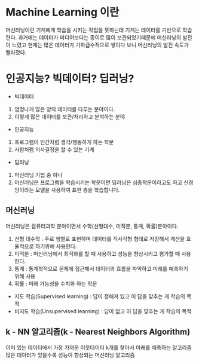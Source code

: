 # Machine Learning 이란

머신러닝이란 기계에게 학습을 시키는 작업을 뜻하는데 기계는 데이터를 기반으로 학습한다.
과거에는 데이터가 미디어보다는 종이로 많이 보관되었기때문에 머신러닝의 발전이 느렸고 현재는 많은 데이터가 기하급수적으로 쌓이다 보니 머신러닝의 발전 속도가 빨라졌다.


# 인공지능? 빅데이터? 딥러닝? 

- 빅데이터 
1. 엄청나게 많은 양의 데이터를 다루는 분야이다. 
2. 이렇게 많은 데이터를 보관/처리하고 분석하는 분야

- 인공지능
1. 프로그램이 인간처럼 생각/행동하게 하는 학문
2. 사람처럼 의사결정을 할 수 있는 기계

- 딥러닝
1. 머신러닝 기법 중 하나
2. 머신러닝은 프로그램을 학습시키는 학문이면 딥러닝은 심층학문이라고도 하고 신경망이라는 모델을 사용하여 표현 층을 학습합니다.

## 머신러닝
머신러닝은 컴퓨터과학 분야이면서 수학(선형대수, 미적분, 통계, 확률)분야이다.
1. 선형 대수학 : 주로 행렬로 표현하며 데이터를 직사각형 형태로 저장해서 계산을 효율적으로 하기위해 사용한다.
2. 미적분 : 머신러닝에서 최적화를 할 때 사용하고 성능을 향상시키고 평가할 때 사용한다.
3. 통계 : 통계학적으로 문제에 접근해서 데이터의 흐름을 파악하고 미래를 예측하기 위해 사용
4. 확률 : 미래 가능성을 수치화 하는 학문

- 지도 학습(Supervised learning) : 답이 정해져 있고 이 답을 맞추는 게 학습의 목적
- 비지도 학습(Unsupervised learning) : 답이 없고 이 답을 맞추는 게 학습의 목적

## k - NN 알고리즘(k - Nearest Neighbors Algorithm)

이미 있는 데이터에서 가장 가까운 이웃데이터 k개를 찾아서 미래를 예측하는 알고리즘 
많은 데이터가 있을수록 성능이 향상되는 머신러닝 알고리즘
